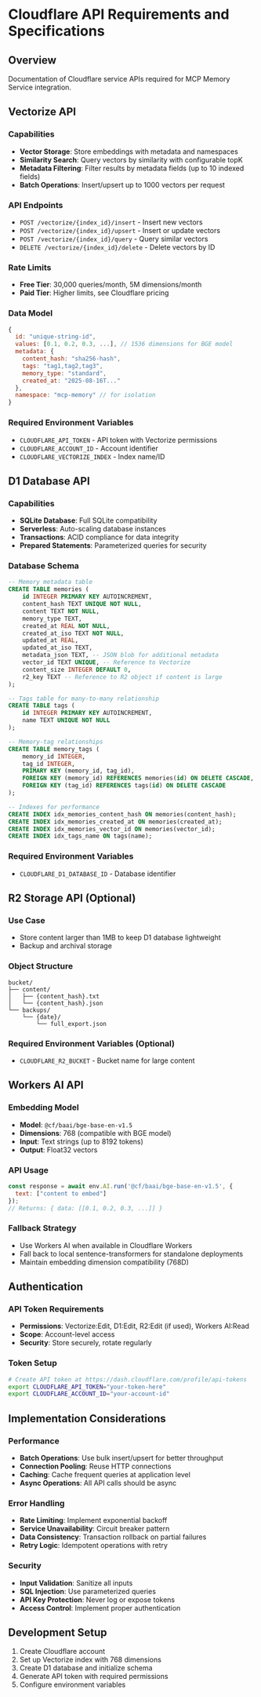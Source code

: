 # Cloudflare API Requirements and Specifications

## Overview
Documentation of Cloudflare service APIs required for MCP Memory Service integration.

## Vectorize API

### Capabilities
- **Vector Storage**: Store embeddings with metadata and namespaces
- **Similarity Search**: Query vectors by similarity with configurable topK
- **Metadata Filtering**: Filter results by metadata fields (up to 10 indexed fields)
- **Batch Operations**: Insert/upsert up to 1000 vectors per request

### API Endpoints
- `POST /vectorize/{index_id}/insert` - Insert new vectors
- `POST /vectorize/{index_id}/upsert` - Insert or update vectors
- `POST /vectorize/{index_id}/query` - Query similar vectors
- `DELETE /vectorize/{index_id}/delete` - Delete vectors by ID

### Rate Limits
- **Free Tier**: 30,000 queries/month, 5M dimensions/month
- **Paid Tier**: Higher limits, see Cloudflare pricing

### Data Model
```javascript
{
  id: "unique-string-id",
  values: [0.1, 0.2, 0.3, ...], // 1536 dimensions for BGE model
  metadata: {
    content_hash: "sha256-hash",
    tags: "tag1,tag2,tag3",
    memory_type: "standard",
    created_at: "2025-08-16T..."
  },
  namespace: "mcp-memory" // for isolation
}
```

### Required Environment Variables
- `CLOUDFLARE_API_TOKEN` - API token with Vectorize permissions
- `CLOUDFLARE_ACCOUNT_ID` - Account identifier
- `CLOUDFLARE_VECTORIZE_INDEX` - Index name/ID

## D1 Database API

### Capabilities
- **SQLite Database**: Full SQLite compatibility
- **Serverless**: Auto-scaling database instances
- **Transactions**: ACID compliance for data integrity
- **Prepared Statements**: Parameterized queries for security

### Database Schema
```sql
-- Memory metadata table
CREATE TABLE memories (
    id INTEGER PRIMARY KEY AUTOINCREMENT,
    content_hash TEXT UNIQUE NOT NULL,
    content TEXT NOT NULL,
    memory_type TEXT,
    created_at REAL NOT NULL,
    created_at_iso TEXT NOT NULL,
    updated_at REAL,
    updated_at_iso TEXT,
    metadata_json TEXT, -- JSON blob for additional metadata
    vector_id TEXT UNIQUE, -- Reference to Vectorize
    content_size INTEGER DEFAULT 0,
    r2_key TEXT -- Reference to R2 object if content is large
);

-- Tags table for many-to-many relationship
CREATE TABLE tags (
    id INTEGER PRIMARY KEY AUTOINCREMENT,
    name TEXT UNIQUE NOT NULL
);

-- Memory-tag relationships
CREATE TABLE memory_tags (
    memory_id INTEGER,
    tag_id INTEGER,
    PRIMARY KEY (memory_id, tag_id),
    FOREIGN KEY (memory_id) REFERENCES memories(id) ON DELETE CASCADE,
    FOREIGN KEY (tag_id) REFERENCES tags(id) ON DELETE CASCADE
);

-- Indexes for performance
CREATE INDEX idx_memories_content_hash ON memories(content_hash);
CREATE INDEX idx_memories_created_at ON memories(created_at);
CREATE INDEX idx_memories_vector_id ON memories(vector_id);
CREATE INDEX idx_tags_name ON tags(name);
```

### Required Environment Variables
- `CLOUDFLARE_D1_DATABASE_ID` - Database identifier

## R2 Storage API (Optional)

### Use Case
- Store content larger than 1MB to keep D1 database lightweight
- Backup and archival storage

### Object Structure
```
bucket/
├── content/
│   ├── {content_hash}.txt
│   └── {content_hash}.json
└── backups/
    └── {date}/
        └── full_export.json
```

### Required Environment Variables (Optional)
- `CLOUDFLARE_R2_BUCKET` - Bucket name for large content

## Workers AI API

### Embedding Model
- **Model**: `@cf/baai/bge-base-en-v1.5`
- **Dimensions**: 768 (compatible with BGE model)
- **Input**: Text strings (up to 8192 tokens)
- **Output**: Float32 vectors

### API Usage
```javascript
const response = await env.AI.run('@cf/baai/bge-base-en-v1.5', {
  text: ["content to embed"]
});
// Returns: { data: [[0.1, 0.2, 0.3, ...]] }
```

### Fallback Strategy
- Use Workers AI when available in Cloudflare Workers
- Fall back to local sentence-transformers for standalone deployments
- Maintain embedding dimension compatibility (768D)

## Authentication

### API Token Requirements
- **Permissions**: Vectorize:Edit, D1:Edit, R2:Edit (if used), Workers AI:Read
- **Scope**: Account-level access
- **Security**: Store securely, rotate regularly

### Token Setup
```bash
# Create API token at https://dash.cloudflare.com/profile/api-tokens
export CLOUDFLARE_API_TOKEN="your-token-here"
export CLOUDFLARE_ACCOUNT_ID="your-account-id"
```

## Implementation Considerations

### Performance
- **Batch Operations**: Use bulk insert/upsert for better throughput
- **Connection Pooling**: Reuse HTTP connections
- **Caching**: Cache frequent queries at application level
- **Async Operations**: All API calls should be async

### Error Handling
- **Rate Limiting**: Implement exponential backoff
- **Service Unavailability**: Circuit breaker pattern
- **Data Consistency**: Transaction rollback on partial failures
- **Retry Logic**: Idempotent operations with retry

### Security
- **Input Validation**: Sanitize all inputs
- **SQL Injection**: Use parameterized queries
- **API Key Protection**: Never log or expose tokens
- **Access Control**: Implement proper authentication

## Development Setup
1. Create Cloudflare account
2. Set up Vectorize index with 768 dimensions
3. Create D1 database and initialize schema
4. Generate API token with required permissions
5. Configure environment variables